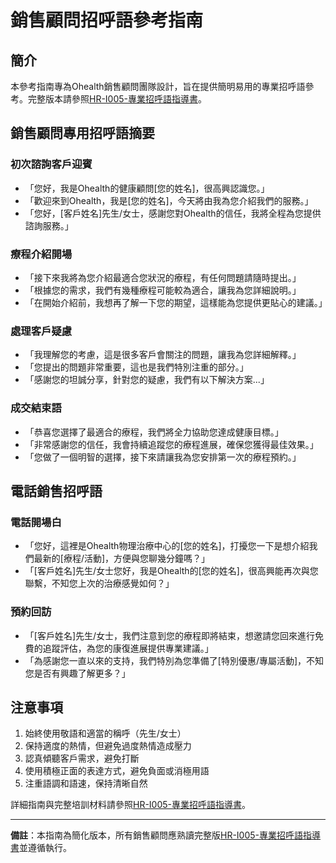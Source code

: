# 銷售顧問招呼語參考指南

## 簡介

本參考指南專為Ohealth銷售顧問團隊設計，旨在提供簡明易用的專業招呼語參考。完整版本請參照[HR-I005-專業招呼語指導書](../三階文件/HR-I005-專業招呼語指導書_20240601.md)。

## 銷售顧問專用招呼語摘要

### 初次諮詢客戶迎賓
- 「您好，我是Ohealth的健康顧問[您的姓名]，很高興認識您。」
- 「歡迎來到Ohealth，我是[您的姓名]，今天將由我為您介紹我們的服務。」
- 「您好，[客戶姓名]先生/女士，感謝您對Ohealth的信任，我將全程為您提供諮詢服務。」

### 療程介紹開場
- 「接下來我將為您介紹最適合您狀況的療程，有任何問題請隨時提出。」
- 「根據您的需求，我們有幾種療程可能較為適合，讓我為您詳細說明。」
- 「在開始介紹前，我想再了解一下您的期望，這樣能為您提供更貼心的建議。」

### 處理客戶疑慮
- 「我理解您的考慮，這是很多客戶會關注的問題，讓我為您詳細解釋。」
- 「您提出的問題非常重要，這也是我們特別注重的部分。」
- 「感謝您的坦誠分享，針對您的疑慮，我們有以下解決方案...」

### 成交結束語
- 「恭喜您選擇了最適合的療程，我們將全力協助您達成健康目標。」
- 「非常感謝您的信任，我會持續追蹤您的療程進展，確保您獲得最佳效果。」
- 「您做了一個明智的選擇，接下來請讓我為您安排第一次的療程預約。」

## 電話銷售招呼語

### 電話開場白
- 「您好，這裡是Ohealth物理治療中心的[您的姓名]，打擾您一下是想介紹我們最新的[療程/活動]，方便與您聊幾分鐘嗎？」
- 「[客戶姓名]先生/女士您好，我是Ohealth的[您的姓名]，很高興能再次與您聯繫，不知您上次的治療感覺如何？」

### 預約回訪
- 「[客戶姓名]先生/女士，我們注意到您的療程即將結束，想邀請您回來進行免費的追蹤評估，為您的康復進展提供專業建議。」
- 「為感謝您一直以來的支持，我們特別為您準備了[特別優惠/專屬活動]，不知您是否有興趣了解更多？」

## 注意事項

1. 始終使用敬語和適當的稱呼（先生/女士）
2. 保持適度的熱情，但避免過度熱情造成壓力
3. 認真傾聽客戶需求，避免打斷
4. 使用積極正面的表達方式，避免負面或消極用語
5. 注重語調和語速，保持清晰自然

詳細指南與完整培訓材料請參照[HR-I005-專業招呼語指導書](../三階文件/HR-I005-專業招呼語指導書_20240601.md)。

---

**備註**：本指南為簡化版本，所有銷售顧問應熟讀完整版[HR-I005-專業招呼語指導書](../三階文件/HR-I005-專業招呼語指導書_20240601.md)並遵循執行。 